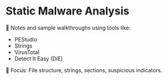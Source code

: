 # Static Malware Analysis

📌 Notes and sample walkthroughs using tools like:
- PEStudio
- Strings
- VirusTotal
- Detect It Easy (DiE)

🧠 Focus: File structure, strings, sections, suspicious indicators.
